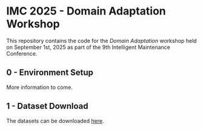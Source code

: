 # IMC 2025 - Domain Adaptation Workshop

This repository contains the code for the *Domain Adaptation* workshop held on 
September 1st, 2025 as part of the 9th Intelligent Maintenance Conference.

## 0 - Environment Setup

More information to come.

## 1 - Dataset Download

The datasets can be downloaded [here](https://drive.switch.ch/index.php/s/t8EsC0pBNbyxtqs).
